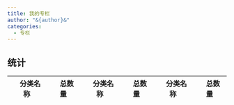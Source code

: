 ```yaml
---
title: 我的专栏
author: "&{author}&"
categories:
  - 专栏
---
```


## 统计

| 　分类名称　 | 　总数量　 | 　分类名称　 | 　总数量　 | 　分类名称　 | 　总数量　 |
| ------------ | ---------- | ------------ | ---------- | ------------ | ---------- |
